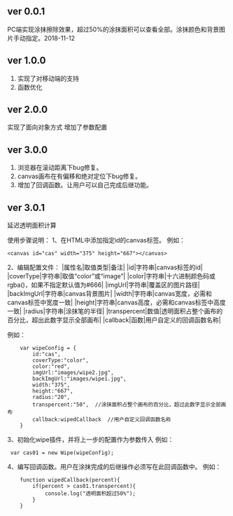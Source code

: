 ﻿## ver 0.0.1 ##
PC端实现涂抹擦除效果，超过50%的涂抹面积可以查看全部。涂抹颜色和背景图片手动指定。2018-11-12
## ver 1.0.0 ##
1. 实现了对移动端的支持
2. 函数优化
## ver 2.0.0 ##
实现了面向对象方式
增加了参数配置
## ver 3.0.0 ##
1. 浏览器在滚动距离下bug修复。
2. canvas画布在有偏移和绝对定位下bug修复。
3. 增加了回调函数。让用户可以自己完成后继功能。
## ver 3.0.1 ##
延迟透明面积计算

使用步骤说明：
1、在HTML中添加指定id的canvas标签。
例如：

``` 
<canvas id="cas" width="375" height="667"></canvas>
 ```

2、编辑配置文件：
|属性名|取值类型|备注|
|id|字符串|canvas标签的id|
|coverType|字符串|取值“color”或“image”|
|color|字符串|十六进制颜色码或rgba()，如果不指定默认值为#666|
|imgUrl|字符串|覆盖区的图片路径|
|backImgUrl|字符串|canvas背景图片|
|width|字符串|canvas宽度，必需和canvas标签中宽度一致|
|height|字符串|canvas高度，必需和canvas标签中高度一致|
|radius|字符串|涂抹笔的半径|
|transpercent|数值|透明面积占整个画布的百分比，超出此数字显示全部画布|
|callback|函数|用户自定义的回调函数名称|

例如：
``` 
	var wipeConfig = {
		id:"cas",
		coverType:"color",
		color:"red",
		imgUrl:"images/wipe2.jpg",
		backImgUrl:"images/wipe1.jpg",
		width:"375",
		height:"667",
		radius:"20",
		transpercent:"50",	//涂抹面积占整个画布的百分比，超过此数字显示全部画布
		callback:wipedCallback	//用户自定义回调函数名称
	}
 ```  3、初始化wipe插件，并将上一步的配置作为参数传入 例如：``` 
 var cas01 = new Wipe(wipeConfig);
 ```  4、编写回调函数。用户在涂抹完成的后继操作必须写在此回调函数中。 例如：``` 
 	function wipedCallback(percent){		if(percent > cas01.transpercent){			console.log("透明面积超过50%");		}	}
 ```